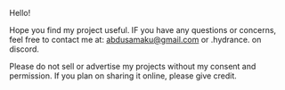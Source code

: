 Hello!

Hope you find my project useful. IF you have any questions or concerns, feel free to contact me at: abdusamaku@gmail.com or .hydrance. on discord.

Please do not sell or advertise my projects without my consent and permission.
If you plan on sharing it online, please give credit.
